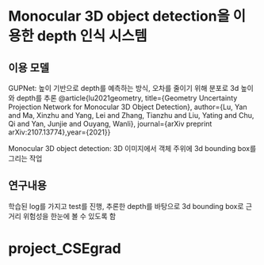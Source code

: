 # Monocular 3D object detection을 이용한 depth 인식 시스템

## 이용 모델

GUPNet:
높이 기반으로 depth를 예측하는 방식, 오차를 줄이기 위해 분포로 3d 높이와 depth를 추론
    @article{lu2021geometry,
    title={Geometry Uncertainty Projection Network for Monocular 3D Object Detection},
    author={Lu, Yan and Ma, Xinzhu and Yang, Lei and Zhang, Tianzhu and Liu, Yating and Chu, Qi and Yan, Junjie and Ouyang, Wanli},
    journal={arXiv preprint arXiv:2107.13774},year={2021}}

Monocular 3D object detection:
   3D 이미지에서 객체 주위에 3d bounding box를 그리는 작업
   
## 연구내용
학습된 log를 가지고 test를 진행, 추론한 depth를 바탕으로 3d bounding box로 근거리 위험성을 한눈에 볼 수 있도록 함

# project_CSEgrad

